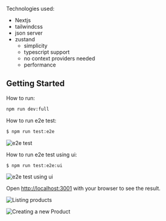 Technologies used:
* Nextjs
* tailwindcss
* json server
* zustand
    * simplicity
    * typescript support
    * no context providers needed
    * performance

## Getting Started

How to run:

```bash
npm run dev:full
```

How to run e2e test:

```bash
$ npm run test:e2e
```
![e2e test](https://i.postimg.cc/xTDbXKdf/Screenshot-2025-03-23-at-09-15-46.png)

How to run e2e test using ui:

```bash
$ npm run test:e2e:ui
```
![e2e test using ui](https://i.postimg.cc/Kv7zHwDL/Screenshot-2025-03-23-at-09-18-49.png)

Open [http://localhost:3001](http://localhost:3001) with your browser to see the result.

![Listing products](https://i.postimg.cc/mky6LWYH/Screenshot-2025-03-23-at-08-08-39.png)

![Creating a new Product](https://i.postimg.cc/brfk6G2x/Screenshot-2025-03-23-at-08-13-38.png)

